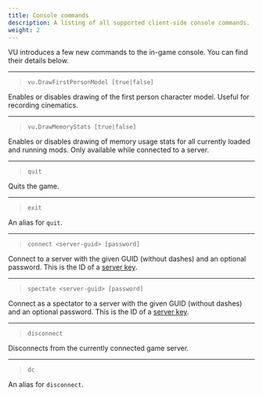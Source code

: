 ```yaml
---
title: Console commands
description: A listing of all supported client-side console commands.
weight: 2
---
```


VU introduces a few new commands to the in-game console. You can find their details below.

---

> `vu.DrawFirstPersonModel [true|false]`

Enables or disables drawing of the first person character model. Useful for recording cinematics.

---

> `vu.DrawMemoryStats [true|false]`

Enables or disables drawing of memory usage stats for all currently loaded and running mods. Only available while connected to a server.

---

> `quit`

Quits the game.

---

> `exit`

An alias for `quit`.

---

> `connect <server-guid> [password]`

Connect to a server with the given GUID (without dashes) and an optional password. This is the ID of a [server key](/hosting/prereq/#generating-server-keys).

---

> `spectate <server-guid> [password]`

Connect as a spectator to a server with the given GUID (without dashes) and an optional password. This is the ID of a [server key](/hosting/prereq/#generating-server-keys).

---

> `disconnect`

Disconnects from the currently connected game server.

---

> `dc`

An alias for `disconnect`.